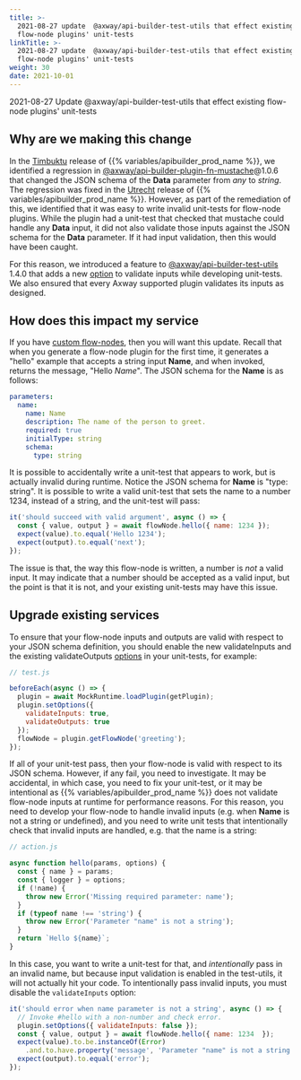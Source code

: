 ```yaml
---
title: >-
  2021-08-27 update  @axway/api-builder-test-utils that effect existing
  flow-node plugins' unit-tests
linkTitle: >-
  2021-08-27 update  @axway/api-builder-test-utils that effect existing
  flow-node plugins' unit-tests
weight: 30
date: 2021-10-01
---
```


2021-08-27 Update @axway/api-builder-test-utils that effect existing flow-node plugins' unit-tests

## Why are we making this change

In the [Timbuktu](/docs/release_notes/timbuktu/) release of {{% variables/apibuilder_prod_name %}}, we identified a regression in [@axway/api-builder-plugin-fn-mustache](https://www.npmjs.com/package/@axway/api-builder-plugin-fn-mustache)@1.0.6 that changed the JSON schema of the **Data** parameter from _any_ to _string_. The regression was fixed in the [Utrecht](/docs/release_notes/utrecht/) release of {{% variables/apibuilder_prod_name %}}. However, as part of the remediation of this, we identified that it was easy to write invalid unit-tests for flow-node plugins. While the plugin had a unit-test that checked that mustache could handle any **Data** input, it did not also validate those inputs against the JSON schema for the **Data** parameter. If it had input validation, then this would have been caught.

For this reason, we introduced a feature to [@axway/api-builder-test-utils](https://www.npmjs.com/package/@axway/api-builder-test-utils) 1.4.0 that adds a new [option](https://www.npmjs.com/package/@axway/api-builder-test-utils#user-content-pluginsetoptionsoptions) to validate inputs while developing unit-tests. We also ensured that every Axway supported plugin validates its inputs as designed.

## How does this impact my service

If you have [custom flow-nodes](/docs/how_to/create_a_custom_flow_node/), then you will want this update. Recall that when you generate a flow-node plugin for the first time, it generates a "hello" example that accepts a string input **Name**, and when invoked, returns the message, "Hello _Name_". The JSON schema for the **Name** is as follows:

```yaml
parameters:
  name:
    name: Name
    description: The name of the person to greet.
    required: true
    initialType: string
    schema:
      type: string
```

It is possible to accidentally write a unit-test that appears to work, but is actually invalid during runtime. Notice the JSON schema for **Name** is "type: string". It is possible to write a valid unit-test that sets the name to a number 1234, instead of a string, and the unit-test will pass:

```javascript
it('should succeed with valid argument', async () => {
  const { value, output } = await flowNode.hello({ name: 1234 });
  expect(value).to.equal('Hello 1234');
  expect(output).to.equal('next');
});
```

The issue is that, the way this flow-node is written, a number is _not_ a valid input. It may indicate that a number should be accepted as a valid input, but the point is that it is not, and your existing unit-tests may have this issue.

## Upgrade existing services

To ensure that your flow-node inputs and outputs are valid with respect to your JSON schema definition, you should enable the new validateInputs and the existing validateOutputs [options](https://www.npmjs.com/package/@axway/api-builder-test-utils#user-content-pluginsetoptionsoptions) in your unit-tests, for example:

```javascript
// test.js

beforeEach(async () => {
  plugin = await MockRuntime.loadPlugin(getPlugin);
  plugin.setOptions({
    validateInputs: true,
    validateOutputs: true
  });
  flowNode = plugin.getFlowNode('greeting');
});
```

If all of your unit-test pass, then your flow-node is valid with respect to its JSON schema. However, if any fail, you need to investigate. It may be accidental, in which case, you need to fix your unit-test, or it may be intentional as {{% variables/apibuilder_prod_name %}} does not validate flow-node inputs at runtime for performance reasons. For this reason, you need to develop your flow-node to handle invalid inputs (e.g. when **Name** is not a string or undefined), and you need to write unit tests that intentionally check that invalid inputs are handled, e.g. that the name is a string:

```javascript
// action.js

async function hello(params, options) {
  const { name } = params;
  const { logger } = options;
  if (!name) {
    throw new Error('Missing required parameter: name');
  }
  if (typeof name !== 'string') {
    throw new Error('Parameter "name" is not a string');
  }
  return `Hello ${name}`;
}
```

In this case, you want to write a unit-test for that, and _intentionally_ pass in an invalid name, but because input validation is enabled in the test-utils, it will not actually hit your code. To intentionally pass invalid inputs, you must disable the `validateInputs` option:

```javascript
it('should error when name parameter is not a string', async () => {
  // Invoke #hello with a non-number and check error.
  plugin.setOptions({ validateInputs: false });
  const { value, output } = await flowNode.hello({ name: 1234  });
  expect(value).to.be.instanceOf(Error)
    .and.to.have.property('message', 'Parameter "name" is not a string');
  expect(output).to.equal('error');
});
```

